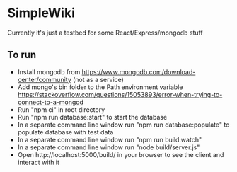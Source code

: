 # SimpleWiki

Currently it's just a testbed for some React/Express/mongodb stuff

## To run
- Install mongodb from https://www.mongodb.com/download-center/community (not as a service)
- Add mongo's bin folder to the Path environment variable https://stackoverflow.com/questions/15053893/error-when-trying-to-connect-to-a-mongod
- Run "npm ci" in root directory
- Run "npm run database:start" to start the database
- In a separate command line window run "npm run database:populate" to populate database with test data
- In a separate command line window run "npm run build:watch"
- In a separate command line window run "node build/server.js"
- Open http://localhost:5000/build/ in your browser to see the client and interact with it
